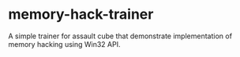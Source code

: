 # memory-hack-trainer
A simple trainer for assault cube that demonstrate implementation of memory hacking using Win32 API.
